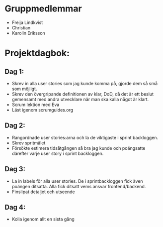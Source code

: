 # Gruppmedlemmar
- Freija Lindkvist
- Christian
- Karolin Eriksson

# Projektdagbok:
## Dag 1: 
- Skrev in alla user stories som jag kunde komma på, gjorde dem så små som möjligt. 
- Skrev den övergripande definitionen av klar, DoD, då det är ett beslut gemensamt med andra utvecklare när man ska kalla något är klart. 
- Scrum lektion med Eva 
- Läst igenom scrumguides.org 
## Dag 2: 
- Rangordnade user stories:arna och la de viktigaste i sprint backloggen.  
- Skrev spritmålet 
- Försökte estimera tidsåtgången så bra jag kunde och poängsatte därefter varje user story i sprint backloggen. 
## Dag 3: 
- La in labels för alla user stories. De i sprintbackloggen fick även poängen ditsatta. Alla fick ditsatt vems ansvar frontend/backend. 
- Finslipat detaljet och utseende
## Dag 4: 
- Kolla igenom allt en sista gång
